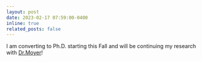 ```yaml
---
layout: post
date: 2023-02-17 07:59:00-0400
inline: true
related_posts: false
---
```


I am converting to Ph.D. starting this Fall and will be continuing my research with [Dr.Moyer](https://engineering.vanderbilt.edu/bio/daniel-moyer)!
